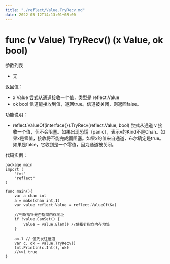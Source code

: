 ```yaml
---
title: "./reflect/Value.TryRecv.md"
date: 2022-05-12T14:13:01+08:00
---
```

# func (v Value) TryRecv() (x Value, ok bool)

参数列表

- 无

返回值：

- x Value 尝式从通道接收一个值，类型是 reflect.Value
- ok bool 信道能接收到值，返回true。信道被关闭，则返回false。

功能说明：

- reflect.ValueOf(interface{}).TryRecv(reflect.Value, bool) 尝式从通道 v 接收一个值，但不会阻塞。如果出现恐慌（panic），表示v的Kind不是Chan。如果x是零值，接收将不能完成而阻塞。如果x的值来自通道，布尔确定是true。如果是false，它收到是一个零值，因为通道被关闭。

代码实例：
	
	package main
	import (
		"fmt"
		"reflect"
	)
	
	func main(){
		var a chan int
		a = make(chan int,1)
		var value reflect.Value = reflect.ValueOf(&a)
		
		//判断指针是否指向内存地址
		if !value.CanSet() {
			value = value.Elem() //使指针指向内存地址
		}
		
		a<-1 // 值先发往信道
		var c, ok = value.TryRecv()
		fmt.Println(c.Int(), ok)
		//>>1 true
	}
